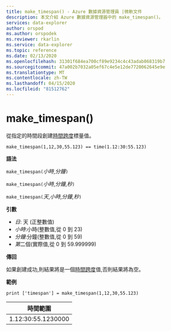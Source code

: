 ```yaml
---
title: make_timespan() - Azure 數據資源管理員 |微軟文件
description: 本文介紹 Azure 數據資源管理器中的 make_timespan()。
services: data-explorer
author: orspod
ms.author: orspodek
ms.reviewer: rkarlin
ms.service: data-explorer
ms.topic: reference
ms.date: 02/13/2020
ms.openlocfilehash: 31301f684ea700cf89e9234c4c43adab068319b7
ms.sourcegitcommit: 47a002b7032a05ef67c4e5e12de7720062645e9e
ms.translationtype: MT
ms.contentlocale: zh-TW
ms.lasthandoff: 04/15/2020
ms.locfileid: "81512762"
---
```

# <a name="make_timespan"></a>make_timespan()

從指定的時間段創建[時間跨度](./scalar-data-types/timespan.md)標量值。

```kusto
make_timespan(1,12,30,55.123) == time(1.12:30:55.123)
```

**語法**

`make_timespan(`*小時*,*分鐘*`)`

`make_timespan(`*小時*,*分鐘*,*秒*`)`

`make_timespan(`*天*,*小時*,*分鐘*,*秒*`)`

**引數**

* *日*: 天 (正整數值)
* *小時*:小時(整數值,從 0 到 23)
* *分鐘*:分鐘(整數值,從 0 到 59)
* *第*二個(實際值,從 0 到 59.999999)

**傳回**

如果創建成功,則結果將是一個[時間跨度](./scalar-data-types/timespan.md)值,否則結果將為空。
 
**範例**

```kusto
print ['timespan'] = make_timespan(1,12,30,55.123)

```

|時間範圍|
|---|
|1.12:30:55.1230000|


